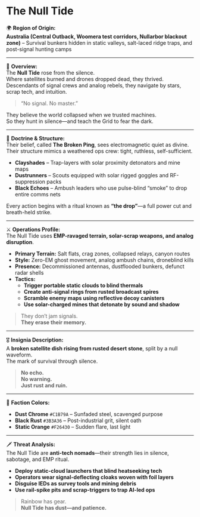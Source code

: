 # The Null Tide

🌍 **Region of Origin:**  
**Australia (Central Outback, Woomera test corridors, Nullarbor blackout zone)** – Survival bunkers hidden in static valleys, salt-laced ridge traps, and post-signal hunting camps

---

🎴 **Overview:**  
The **Null Tide** rose from the silence.  
Where satellites burned and drones dropped dead, they thrived.  
Descendants of signal crews and analog rebels, they navigate by stars, scrap tech, and intuition.

> “No signal. No master.”

They believe the world collapsed when we trusted machines.  
So they hunt in silence—and teach the Grid to fear the dark.

---

🧠 **Doctrine & Structure:**  
Their belief, called **The Broken Ping**, sees electromagnetic quiet as divine.  
Their structure mimics a weathered ops crew: tight, ruthless, self-sufficient.

- **Clayshades** – Trap-layers with solar proximity detonators and mine maps  
- **Dustrunners** – Scouts equipped with solar rigged goggles and RF-suppression packs  
- **Black Echoes** – Ambush leaders who use pulse-blind “smoke” to drop entire comms nets

Every action begins with a ritual known as **“the drop”**—a full power cut and breath-held strike.

---

⚔️ **Operations Profile:**  
The Null Tide uses **EMP-ravaged terrain, solar-scrap weapons, and analog disruption**.

- **Primary Terrain:** Salt flats, crag zones, collapsed relays, canyon routes  
- **Style:** Zero-EM ghost movement, analog ambush chains, droneblind kills  
- **Presence:** Decommissioned antennas, dustflooded bunkers, defunct radar shells  
- **Tactics:**  
  - **Trigger portable static clouds to blind thermals**  
  - **Create anti-signal rings from rusted broadcast spires**  
  - **Scramble enemy maps using reflective decoy canisters**  
  - **Use solar-charged mines that detonate by sound and shadow**

> They don’t jam signals.  
> **They erase their memory.**

---

🎖️ **Insignia Description:**  
A **broken satellite dish rising from rusted desert stone**, split by a null waveform.  
The mark of survival through silence.

> **No echo.  
> No warning.  
> Just rust and ruin.**

---

🎨 **Faction Colors:**

- **Dust Chrome** `#C1B79A` – Sunfaded steel, scavenged purpose  
- **Black Rust** `#3B3A36` – Post-industrial grit, silent oath  
- **Static Orange** `#F26430` – Sudden flare, last light

---

🗡️ **Threat Analysis:**  
The Null Tide are **anti-tech nomads**—their strength lies in silence, sabotage, and EMP ritual.

- **Deploy static-cloud launchers that blind heatseeking tech**  
- **Operators wear signal-deflecting cloaks woven with foil layers**  
- **Disguise IEDs as survey tools and mining debris**  
- **Use rail-spike pits and scrap-triggers to trap AI-led ops**

> Rainbow has gear.  
> **Null Tide has dust—and patience.**
